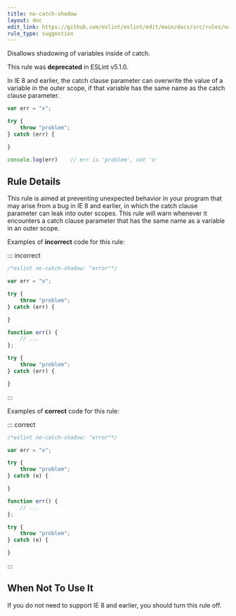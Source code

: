 ```yaml
---
title: no-catch-shadow
layout: doc
edit_link: https://github.com/eslint/eslint/edit/main/docs/src/rules/no-catch-shadow.md
rule_type: suggestion
---
```


Disallows shadowing of variables inside of catch.

This rule was **deprecated** in ESLint v5.1.0.

In IE 8 and earlier, the catch clause parameter can overwrite the value of a variable in the outer scope, if that variable has the same name as the catch clause parameter.

```js
var err = "x";

try {
    throw "problem";
} catch (err) {

}

console.log(err)    // err is 'problem', not 'x'
```

## Rule Details

This rule is aimed at preventing unexpected behavior in your program that may arise from a bug in IE 8 and earlier, in which the catch clause parameter can leak into outer scopes. This rule will warn whenever it encounters a catch clause parameter that has the same name as a variable in an outer scope.

Examples of **incorrect** code for this rule:

::: incorrect

```js
/*eslint no-catch-shadow: "error"*/

var err = "x";

try {
    throw "problem";
} catch (err) {

}

function err() {
    // ...
};

try {
    throw "problem";
} catch (err) {

}
```

:::

Examples of **correct** code for this rule:

::: correct

```js
/*eslint no-catch-shadow: "error"*/

var err = "x";

try {
    throw "problem";
} catch (e) {

}

function err() {
    // ...
};

try {
    throw "problem";
} catch (e) {

}
```

:::

## When Not To Use It

If you do not need to support IE 8 and earlier, you should turn this rule off.
